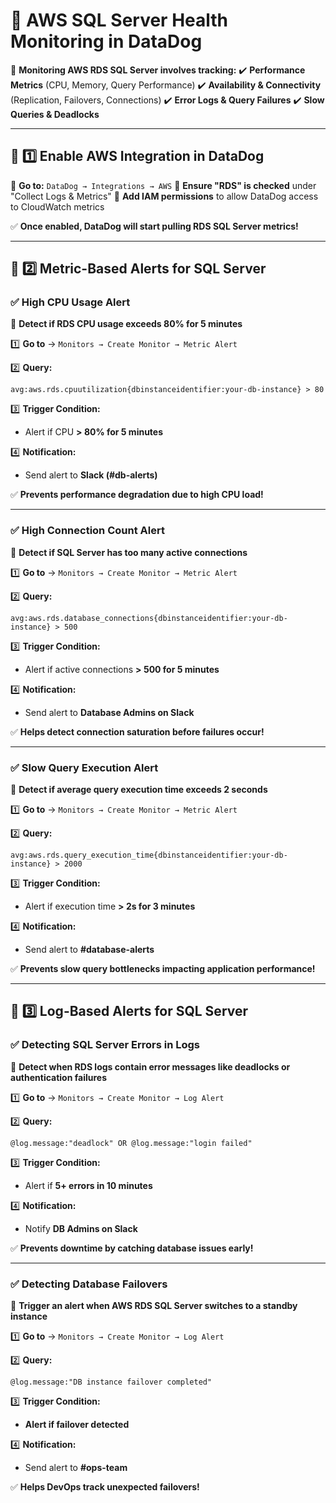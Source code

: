 # **🚀 AWS SQL Server Health Monitoring in DataDog**

📌 **Monitoring AWS RDS SQL Server involves tracking:**
✔️ **Performance Metrics** (CPU, Memory, Query Performance)
✔️ **Availability & Connectivity** (Replication, Failovers, Connections)
✔️ **Error Logs & Query Failures**
✔️ **Slow Queries & Deadlocks**

---

## **📌 1️⃣ Enable AWS Integration in DataDog**

🔹 **Go to:** `DataDog → Integrations → AWS`
🔹 **Ensure "RDS" is checked** under "Collect Logs & Metrics"
🔹 **Add IAM permissions** to allow DataDog access to CloudWatch metrics

✅ **Once enabled, DataDog will start pulling RDS SQL Server metrics!**

---

## **📌 2️⃣ Metric-Based Alerts for SQL Server**

### **✅ High CPU Usage Alert**

📌 **Detect if RDS CPU usage exceeds 80% for 5 minutes**

1️⃣ **Go to** → `Monitors → Create Monitor → Metric Alert`

2️⃣ **Query:**

   ```plaintext
   avg:aws.rds.cpuutilization{dbinstanceidentifier:your-db-instance} > 80
   ```

3️⃣ **Trigger Condition:**
   - Alert if CPU **> 80% for 5 minutes**

4️⃣ **Notification:**
   - Send alert to **Slack (#db-alerts)**

✅ **Prevents performance degradation due to high CPU load!**

---

### **✅ High Connection Count Alert**

📌 **Detect if SQL Server has too many active connections**

1️⃣ **Go to** → `Monitors → Create Monitor → Metric Alert`

2️⃣ **Query:**
   ```plaintext
   avg:aws.rds.database_connections{dbinstanceidentifier:your-db-instance} > 500
   ```

3️⃣ **Trigger Condition:**
   - Alert if active connections **> 500 for 5 minutes**

4️⃣ **Notification:**
   - Send alert to **Database Admins on Slack**

✅ **Helps detect connection saturation before failures occur!**

---

### **✅ Slow Query Execution Alert**

📌 **Detect if average query execution time exceeds 2 seconds**

1️⃣ **Go to** → `Monitors → Create Monitor → Metric Alert`

2️⃣ **Query:**
   ```plaintext
   avg:aws.rds.query_execution_time{dbinstanceidentifier:your-db-instance} > 2000
   ```

3️⃣ **Trigger Condition:**
   - Alert if execution time **> 2s for 3 minutes**

4️⃣ **Notification:**
   - Send alert to **#database-alerts**

✅ **Prevents slow query bottlenecks impacting application performance!**

---

## **📌 3️⃣ Log-Based Alerts for SQL Server**

### **✅ Detecting SQL Server Errors in Logs**

📌 **Detect when RDS logs contain error messages like deadlocks or authentication failures**

1️⃣ **Go to** → `Monitors → Create Monitor → Log Alert`

2️⃣ **Query:**

   ```plaintext
   @log.message:"deadlock" OR @log.message:"login failed"
   ```

3️⃣ **Trigger Condition:**
   - Alert if **5+ errors in 10 minutes**

4️⃣ **Notification:**
   - Notify **DB Admins on Slack**

✅ **Prevents downtime by catching database issues early!**

---

### **✅ Detecting Database Failovers**

📌 **Trigger an alert when AWS RDS SQL Server switches to a standby instance**

1️⃣ **Go to** → `Monitors → Create Monitor → Log Alert`

2️⃣ **Query:**
   ```plaintext
   @log.message:"DB instance failover completed"
   ```

3️⃣ **Trigger Condition:**
   - **Alert if failover detected**

4️⃣ **Notification:**
   - Send alert to **#ops-team**

✅ **Helps DevOps track unexpected failovers!**
